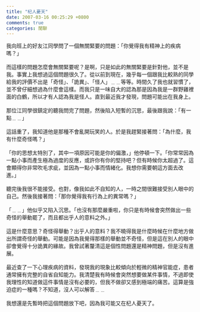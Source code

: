 ```yaml
---
title: "杞人憂天"
date: 2007-03-16 00:25:29 +0800
comments: true
categories: 閒聊
---
```


我向班上的好友江同學問了一個無關緊要的問題：「你覺得我有精神上的疾病嗎？」<br /><br />而這樣的問題怎麼會無關緊要呢？是啊，只是如此的無關緊要是針對他，並不是我。事實上我想過這個問題很久了。從以前到現在，幾乎每一個跟我比較熟的同學給我的評價不出是「奇怪」、「詭異」、「怪人」﹍﹍等等。時間久了我也就習慣了，並不曾仔細想過為什麼會這樣。而我只是一味自大的認為那是因為我是一群野雞裡面的白鶴，所以才有人認為我是怪人。直到最近我才發現，問題可能出在我身上。<br /><br />那位江同學很鎮定的聽我問完了問題，然後陷入短暫的沉思，最後跟我說：「有一點﹍﹍」<br /><br />這話重了，我知道他是那種不會亂開玩笑的人。於是我趕緊接著問：「為什麼，我有什麼奇怪嗎？」<br /><br />「你的思想太特別了，其中一項原因可能是你的偏激，」他停頓一下。「你常常因為一點小事而產生極為過度的反應，或許你有你的堅持吧？但有時候你太超過了。這會顯得你非常吹毛求疵，並因為一點小事而情緒化。我想你需要朝這方面去改進。」<br /><br />聽完後我很不能接受。也對，像我如此不自知的人，一時之間很難接受別人眼中的自己。然後我接著問：「那你覺得我有行為上的異常嗎？」<br /><br />「﹍﹍」他似乎又陷入沉思。「也沒有那麼嚴重啦，你只是有時候會突然做出一些奇怪的舉動罷了，而且都出乎人的意料之外。」<br /><br />這是什麼意思？奇怪得舉動？出乎人的意料？我不曉得我是什麼時候在什麼地方做出所謂奇怪的舉動。可能是因為我覺得那樣的舉動並不奇怪，但是這在別人的眼中卻會覺得十分詭異的緣故。我曾試著釐清這是個性問題還是精神問題，但是沒有進展。<br /><br />最近查了一下心理疾病的資料，發現我的現象比較傾向於輕微的精神官能症，患者通常擁有完整的自省自知能力。我清楚我有時候會突然想要做某件事情，不過即使我理性的知道做這件事情是沒有必要的，但我不做卻又感到極端的痛苦。這算是強迫症的一種嗎？不知道，沒人可以解答﹍﹍<br /><br />我想還是先暫時把這個問題放下吧，因為我可能又在杞人憂天了。<br />

